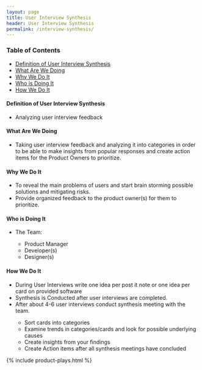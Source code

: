 ```yaml
---
layout: page
title: User Interview Synthesis
header: User Interview Synthesis
permalink: /interview-synthesis/
---
```

<div class="row">
    <div class="col-md-3">
        <div class="toc">
            <h3>Table of Contents</h3>
                <ul>
                    <li>
                        <a href="#Definition">
                            Definition of User Interview Synthesis
                        </a>
                    </li>
                    <li>
                        <a href="#What">
                            What Are We Doing
                        </a>
                    </li>
                    <li>
                        <a href="#Why">
                            Why We Do It
                        </a>
                    </li>
                    <li>
                        <a href="#Who">
                            Who is Doing It
                        </a>
                    </li>
                    <li>
                        <a href="#How">
                            How We Do It
                        </a>
                    </li>
                   </ul>
        </div>
    </div>
    <div class="col-md-6">
        <h4 class="Definition" id="Definition">
             Definition of User Interview Synthesis
        </h4>
        <ul><li>Analyzing user interview feedback</li></ul>
        <h4 class="What" id="What">
            What Are We Doing
        </h4>
        <ul><li>Taking user interview feedback and analyzing it into categories in order to be able to make insights from popular responses and create action items for the Product Owners to prioritize.</li></ul>
        <h4 class="Why" id="Why">
            Why We Do It
        </h4>
        <ul>
        <li>To reveal the main problems of users and start brain storming possible solutions and mitigating risks.</li>
        <li>Provide organized feedback to the product owner(s) for them to prioritize.</li>
        </ul>
        <h4 class="Who" id="Who">
            Who is Doing It
        </h4>
        <ul><li>The Team:</li>
        <ul><li>Product Manager</li>
        <li>Developer(s)</li>
        <li>Designer(s)</li>
        </ul></ul>
        <h4 class="How" id="How">
            How We Do It
        </h4>
        <ul>
        <li>During User Interviews write one idea per post it note or one idea per card on provided software</li>
        <li>Synthesis is Conducted after user interviews are completed.</li>
        <li>After about 4-6 user interviews conduct synthesis meeting with the team.</li>
        <ul><li>Sort cards into categories </li>
        <li>Examine trends in categories/cards and look for possible underlying causes</li>
        <li>Create insights from your findings</li>
        <li>Create Action items after all synthesis meetings have concluded</li></ul>
</ul>
    </div>
    <div class="col-md-3">
        {% include product-plays.html %}
    </div>
</div>
